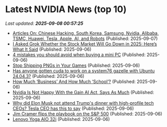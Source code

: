 # Latest NVIDIA News (top 10)
_Last updated: **2025-09-08 00:57:25**_

- [Articles On: Chinese Hacking, South Korea, Samsung, Nvidia, Alibaba, TSMC, Huawei, Tesla, Apple, AI, and Robots](https://www.hoover.org/research/articles-chinese-hacking-south-korea-samsung-nvidia-alibaba-tsmc-huawei-tesla-apple-ai-and) (Published: 2025-09-07)
- [I Asked Grok Whether the Stock Market Will Go Down in 2025: Here’s What It Said](https://finance.yahoo.com/news/asked-grok-whether-stock-market-221512611.html) (Published: 2025-09-06)
- [4 mistakes you should avoid when buying a mini PC](https://www.xda-developers.com/4-mistakes-to-avoid-when-buying-a-mini-pc/) (Published: 2025-09-06)
- [Stop Shipping PNGs in Your Games](https://gamesbymason.com/blog/2025/stop-shipping-pngs/) (Published: 2025-09-06)
- [Has anyone gotten cuda to work on a system76 gazelle with Ubuntu 24.04.3?](https://askubuntu.com/questions/1555622/has-anyone-gotten-cuda-to-work-on-a-system76-gazelle-with-ubuntu-24-04-3) (Published: 2025-09-06)
- [How Much ‘Business’ And How Much ‘School’?](https://www.forbes.com/sites/shivaramrajgopal/2025/09/06/how-much-business-and-how-much-school/) (Published: 2025-09-06)
- [Nvidia Is Not Happy With the Gain AI Act, Says As Much](https://gizmodo.com/nvidia-hates-the-gain-ai-act-2000654972) (Published: 2025-09-06)
- [Why did Elon Musk not attend Trump's dinner with high-profile tech CEOs? Tesla CEO has this to say](https://economictimes.indiatimes.com/news/international/us/why-did-elon-musk-not-attend-trumps-dinner-with-high-profile-tech-ceos-tesla-ceo-has-this-to-say/articleshow/123738886.cms) (Published: 2025-09-06)
- [Jim Cramer flips the playbook on the S&P 500](https://www.thestreet.com/investing/jim-cramer-flips-the-playbook-on-the-s-p-500-) (Published: 2025-09-06)
- [Lenovo Yoga AIO 32i](https://me.pcmag.com/en/old-desktop-pcs/32098/lenovo-yoga-aio-32i) (Published: 2025-09-06)
